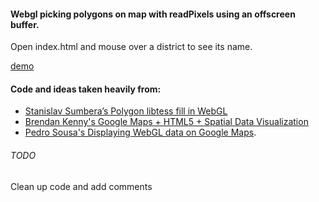 #### Webgl picking polygons on map with readPixels using an offscreen buffer.


Open index.html and mouse over a district to see its name.

[demo](http://codepen.io/mikefab/pen/YwdrXx)

#### Code and ideas taken heavily from: 
- [Stanislav Sumbera’s Polygon libtess fill in WebGL](http://blog.sumbera.com/2014/07/28/webgl-polygons-fill-with-libtess-js)
- [Brendan Kenny's Google Maps + HTML5 + Spatial Data Visualization]('https://www.youtube.com/watch?v=aZJnI6hxr-c')
- [Pedro Sousa's Displaying WebGL data on Google Maps](http://build-failed.blogspot.com/2013/02/displaying-webgl-data-on-google-maps.html).

###### TODO
Clean up code and add comments
